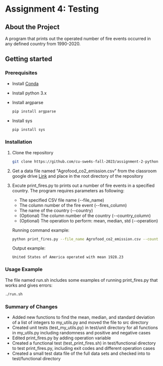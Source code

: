 # Assignment 4: Testing

## About the Project

A program that prints out the operated number of fire events occurred in any defined country from 1990-2020.

## Getting started

### Prerequisites

* Install [Conda](https://conda.io/projects/conda/en/latest/user-guide/install/index.html)

* Install python 3.x

* Install argparse
  ```sh
  pip install argparse
  ```

* Install sys
  ```sh
  pip install sys
  ```

### Installation

1. Clone the repository
   ```sh
   git clone https://github.com/cu-swe4s-fall-2023/assignment-2-python-refresher-FahsaiNak.git
   ```

2. Get a data file named "Agrofood_co2_emission.csv" from the classroom google drive [Link](https://drive.google.com/drive/u/3/folders/15dnNnOEjDZDvwzM-_tGGtWjTbNL669i7) and place in the root directory of the repository

3. Excute print_fires.py to prints out a number of fire events in a specified country. The program requires parameters as following:
   - The specified CSV file name (--file_name)
   - The column number of the fire event (--fires_column)
   - The name of the country (--country)
   - (Optional) The column number of the country (--country_column)
   - (Optional) The operation to perform: mean, median, std (--operation)
   
   Running command example:
   ```sh
   python print_fires.py --file_name Agrofood_co2_emission.csv --country "United States of America" --fires_column 4 --operation mean
   ```
   Output example:
   ```console
   United States of America operated with mean 1928.23
   ```

### Usage Example

The file named run.sh includes some examples of running print_fires.py that works and gives errors:

   ```sh
   ./run.sh
   ```

### Summary of Changes

* Added new functions to find the mean, median, and standard deviation of a list of integers to my_utils.py and moved the file to src directory
* Created unit tests (test_my_utils.py) in test/unit directory for all functions in my_utils.py including randomness and positive and negative cases
* Edited print_fires.py by adding operation variable
* Created a functional test (test_print_fires.sh) in test/functional directory to test print_fires.py, including exit codes and different operation cases
* Created a small test data file of the full data sets and checked into to test/functional directory
